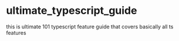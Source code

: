 # ultimate_typescript_guide
this is ultimate 101 typescript feature guide that covers basically all ts features

